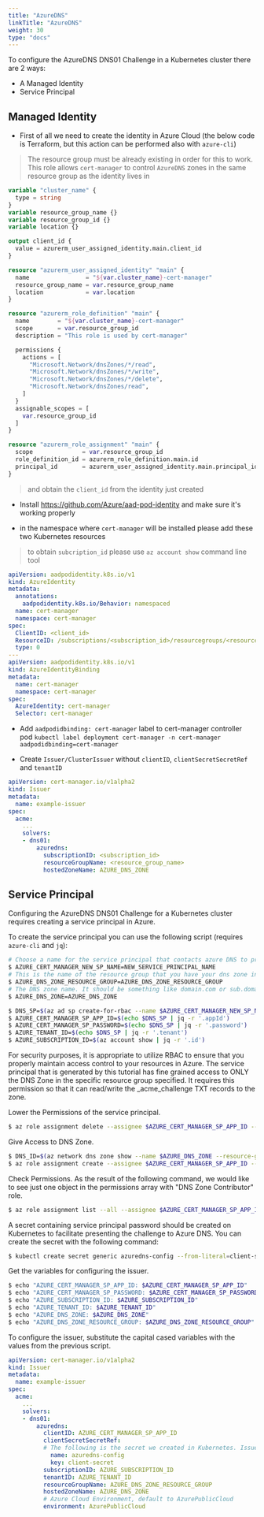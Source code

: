 ```yaml
---
title: "AzureDNS"
linkTitle: "AzureDNS"
weight: 30
type: "docs"
---
```


To configure the AzureDNS DNS01 Challenge in a Kubernetes cluster there are 2 ways:
- A Managed Identity
- Service Principal

## Managed Identity

- First of all we need to create the identity in Azure Cloud (the below code is Terraform, but this action can be performed also with `azure-cli`)

> The resource group must be already existing in order for this to work.
> This role allows `cert-manager` to control `AzureDNS` zones in the same resource group as the identity lives in

```terraform
variable "cluster_name" {
  type = string
}
variable resource_group_name {}
variable resource_group_id {}
variable location {}

output client_id {
  value = azurerm_user_assigned_identity.main.client_id
}

resource "azurerm_user_assigned_identity" "main" {
  name                = "${var.cluster_name}-cert-manager"
  resource_group_name = var.resource_group_name
  location            = var.location
}

resource "azurerm_role_definition" "main" {
  name        = "${var.cluster_name}-cert-manager"
  scope       = var.resource_group_id
  description = "This role is used by cert-manager"

  permissions {
    actions = [
      "Microsoft.Network/dnsZones/*/read",
      "Microsoft.Network/dnsZones/*/write",
      "Microsoft.Network/dnsZones/*/delete",
      "Microsoft.Network/dnsZones/read",
    ]
  }
  assignable_scopes = [
    var.resource_group_id
  ]
}

resource "azurerm_role_assignment" "main" {
  scope              = var.resource_group_id
  role_definition_id = azurerm_role_definition.main.id
  principal_id       = azurerm_user_assigned_identity.main.principal_id
}
```

> and obtain the `client_id` from the identity just created

- Install https://github.com/Azure/aad-pod-identity and make sure it's working properly

- in the namespace where `cert-manager` will be installed please add these two Kubernetes resources 

> to obtain `subcription_id` please use `az account show` command line tool

```yaml
apiVersion: aadpodidentity.k8s.io/v1
kind: AzureIdentity
metadata:
  annotations:
    aadpodidentity.k8s.io/Behavior: namespaced
  name: cert-manager
  namespace: cert-manager
spec:
  ClientID: <client_id>
  ResourceID: /subscriptions/<subscription_id>/resourcegroups/<resource_group_name>/providers/Microsoft.ManagedIdentity/userAssignedIdentities/<identity_name>
  type: 0
---
apiVersion: aadpodidentity.k8s.io/v1
kind: AzureIdentityBinding
metadata:
  name: cert-manager
  namespace: cert-manager
spec:
  AzureIdentity: cert-manager
  Selector: cert-manager
```

- Add `aadpodidbinding: cert-manager` label to cert-manager controller pod
`kubectl label deployment cert-manager -n cert-manager aadpodidbinding=cert-manager`

- Create `Issuer/ClusterIssuer` without `clientID`, `clientSecretSecretRef` and `tenantID`

```yaml
apiVersion: cert-manager.io/v1alpha2
kind: Issuer
metadata:
  name: example-issuer
spec:
  acme:
    ...
    solvers:
    - dns01:
        azuredns:
          subscriptionID: <subscription_id>
          resourceGroupName: <resource_group_name>
          hostedZoneName: AZURE_DNS_ZONE
```

## Service Principal
Configuring the AzureDNS DNS01 Challenge for a Kubernetes cluster requires
creating a service principal in Azure.

To create the service principal you can use the following script (requires
`azure-cli` and `jq`):

```bash
# Choose a name for the service principal that contacts azure DNS to present the challenge
$ AZURE_CERT_MANAGER_NEW_SP_NAME=NEW_SERVICE_PRINCIPAL_NAME
# This is the name of the resource group that you have your dns zone in
$ AZURE_DNS_ZONE_RESOURCE_GROUP=AZURE_DNS_ZONE_RESOURCE_GROUP
# The DNS zone name. It should be something like domain.com or sub.domain.com
$ AZURE_DNS_ZONE=AZURE_DNS_ZONE

$ DNS_SP=$(az ad sp create-for-rbac --name $AZURE_CERT_MANAGER_NEW_SP_NAME)
$ AZURE_CERT_MANAGER_SP_APP_ID=$(echo $DNS_SP | jq -r '.appId')
$ AZURE_CERT_MANAGER_SP_PASSWORD=$(echo $DNS_SP | jq -r '.password')
$ AZURE_TENANT_ID=$(echo $DNS_SP | jq -r '.tenant')
$ AZURE_SUBSCRIPTION_ID=$(az account show | jq -r '.id')
```

For security purposes, it is appropriate to utilize RBAC to ensure that you
properly maintain access control to your resources in Azure. The service
principal that is generated by this tutorial has fine grained access to ONLY the
DNS Zone in the specific resource group specified. It requires this permission
so that it can read/write the \_acme\_challenge TXT records to the zone.

Lower the Permissions of the service principal.
```bash
$ az role assignment delete --assignee $AZURE_CERT_MANAGER_SP_APP_ID --role Contributor
```

Give Access to DNS Zone.
```bash
$ DNS_ID=$(az network dns zone show --name $AZURE_DNS_ZONE --resource-group $AZURE_DNS_ZONE_RESOURCE_GROUP --query "id" --output tsv)
$ az role assignment create --assignee $AZURE_CERT_MANAGER_SP_APP_ID --role "DNS Zone Contributor" --scope $DNS_ID
```

Check Permissions. As the result of the following command, we would like to see just one object in the permissions array with "DNS Zone Contributor" role.
```bash
$ az role assignment list --all --assignee $AZURE_CERT_MANAGER_SP_APP_ID
```

A secret containing service principal password should be created on Kubernetes to facilitate presenting the challenge to Azure DNS. You can create the secret with the following command:
```bash
$ kubectl create secret generic azuredns-config --from-literal=client-secret=$AZURE_CERT_MANAGER_SP_PASSWORD
```

Get the variables for configuring the issuer.
```bash
$ echo "AZURE_CERT_MANAGER_SP_APP_ID: $AZURE_CERT_MANAGER_SP_APP_ID"
$ echo "AZURE_CERT_MANAGER_SP_PASSWORD: $AZURE_CERT_MANAGER_SP_PASSWORD"
$ echo "AZURE_SUBSCRIPTION_ID: $AZURE_SUBSCRIPTION_ID"
$ echo "AZURE_TENANT_ID: $AZURE_TENANT_ID"
$ echo "AZURE_DNS_ZONE: $AZURE_DNS_ZONE"
$ echo "AZURE_DNS_ZONE_RESOURCE_GROUP: $AZURE_DNS_ZONE_RESOURCE_GROUP"
```

To configure the issuer, substitute the capital cased variables with the values from the previous script.

```yaml
apiVersion: cert-manager.io/v1alpha2
kind: Issuer
metadata:
  name: example-issuer
spec:
  acme:
    ...
    solvers:
    - dns01:
        azuredns:
          clientID: AZURE_CERT_MANAGER_SP_APP_ID
          clientSecretSecretRef:
          # The following is the secret we created in Kubernetes. Issuer will use this to present challenge to Azure DNS.
            name: azuredns-config
            key: client-secret
          subscriptionID: AZURE_SUBSCRIPTION_ID
          tenantID: AZURE_TENANT_ID
          resourceGroupName: AZURE_DNS_ZONE_RESOURCE_GROUP
          hostedZoneName: AZURE_DNS_ZONE
          # Azure Cloud Environment, default to AzurePublicCloud
          environment: AzurePublicCloud
```
